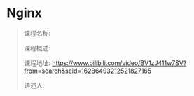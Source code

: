 # Nginx

> 课程名称:
>
> 课程概述:
>
> 课程地址: https://www.bilibili.com/video/BV1zJ411w7SV?from=search&seid=16286493212521827165
>
> 讲述人: 